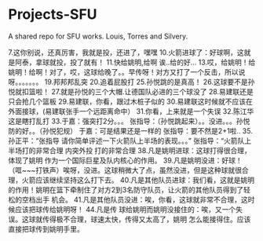 Projects-SFU
============

A shared repo for SFU works. Louis, Torres and Silvery.


7.这你别说，还真厉害，我就是投，还进了，嘿嘿
10.火箭进球了：好球啊，这就是阿泰，拿球就投，投了就有！
11.快给姚明,给啊 诶..给的好... 
13.哎，给姚明！给姚明！给啊！对了，哎，这球给晚了。。早传呀！对方又打了一个反击，所以说呀。。。。。。。
19.邦邦邦乱突 
20.追着屁股打 
25.孙悦跳的是真高！ 
26.这球要不是孙悦就扣篮啦！ 
27.就是孙悦的三个大帽.让德国队必进的三个球没了 
28.易建联还是只会抢几个篮板 
29.易建联，你看，跟过木桩子似的 
30.易建联这时候就不应该在外面接球，(易建联张手一个远距离命中）
31.你看，上来就是一个失误 
32.陈江华这是瞎打乱打 
33.于嘉：强突打2分。。。 
   张指导：（孙悦跳起来）。。没进。。。孙悦防的好。。（孙悦犯规） 
   于嘉：可是结果还是一样的 
   张指导：要不然是2+1啦.. 
35.孙正平：“张指导 请你简单评述一下火箭队上半场的表现。。。” 
   张指导：“火箭队上半场打的非常合理 内突外投 打的非常合理
38.凡是姚明进球：这球打得很合理，体现了姚明 作为一个国际巨星及队内核心的作用。 
39.凡是姚明没进：好球！（哐~~~打铁声）唉呀，没进。这球稍微大了点，虽然没进，但是这种球就很合理，火箭应该继续坚持这么打下去。
40.凡是其他队员进球：我们看，这就是姚明的作用！姚明在篮下牵制住了对方2到3名防守队员，让火箭的其他队员得到了轻松的空档出手 机会。
41.凡是其他队员没进：唉，你看，这球就非常不合理，这时候应该把球传给姚明呀！ 
44.凡是传 球给姚明而姚明没接住的：唉，又一个失误。这球就传得极不合理，球速太快，传得又太高了，姚明 怎么能接得住。应该直接把球传到姚明手里。 
